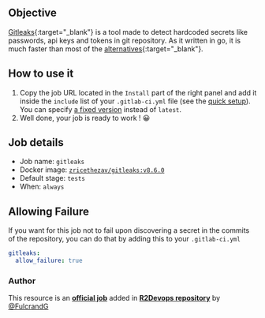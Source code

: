## Objective

[Gitleaks](https://github.com/zricethezav/gitleaks/wiki/Scanning){:target="_blank"} is a tool made to detect hardcoded
secrets like passwords, api keys and tokens in git repository. As it written in go, it is much faster than most of the
[alternatives](https://github.com/zricethezav/gitleaks/wiki/Comparison-with-other-tools){:target="_blank"}.

## How to use it

1. Copy the job URL located in the `Install` part of the right panel and add it inside the `include` list of
   your `.gitlab-ci.yml` file (see the [quick setup](/use-the-hub/#quick-setup)). You can
   specify [a fixed version](/versioning/) instead of `latest`.
2. Well done, your job is ready to work ! 😀

## Job details

* Job name: `gitleaks`
* Docker image:
[`zricethezav/gitleaks:v8.6.0`](https://hub.docker.com/r/zricethezav/gitleaks)
* Default stage: `tests`
* When: `always`

## Allowing Failure

If you want for this job not to fail upon discovering a secret in the commits of the repository, you can do that by
adding this to your `.gitlab-ci.yml`

```yaml
gitleaks:
  allow_failure: true
```

### Author
This resource is an **[official job](https://docs.r2devops.io/faq-labels/)** added in [**R2Devops repository**](https://gitlab.com/r2devops/hub) by [@FulcrandG](https://gitlab.com/FulcrandG)